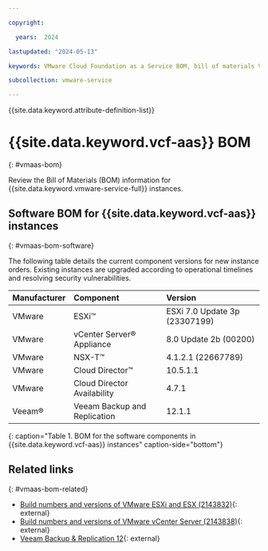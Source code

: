 ```yaml
---

copyright:

  years:  2024

lastupdated: "2024-05-13"

keywords: VMware Cloud Foundation as a Service BOM, bill of materials VMware Cloud Foundation as a Service, BOM, VCF as a Service BOM

subcollection: vmware-service

---
```


{{site.data.keyword.attribute-definition-list}}

# {{site.data.keyword.vcf-aas}} BOM
{: #vmaas-bom}

Review the Bill of Materials (BOM) information for {{site.data.keyword.vmware-service-full}} instances.

## Software BOM for {{site.data.keyword.vcf-aas}} instances
{: #vmaas-bom-software}

The following table details the current component versions for new instance orders. Existing instances are upgraded according to operational timelines and resolving security vulnerabilities.

| Manufacturer | Component | Version |
|:------------ |:--------- |:------- |
| VMware       | ESXi™ | ESXi 7.0 Update 3p (23307199) |
| VMware       | vCenter Server® Appliance | 8.0 Update 2b (00200) |
| VMware       | NSX-T™ | 4.1.2.1 (22667789) |
| VMware       | Cloud Director™ | 10.5.1.1 |
| VMware       | Cloud Director Availability | 4.7.1 |
| Veeam®       | Veeam Backup and Replication | 12.1.1 |
{: caption="Table 1. BOM for the software components in {{site.data.keyword.vcf-aas}} instances" caption-side="bottom"}

## Related links
{: #vmaas-bom-related}

* [Build numbers and versions of VMware ESXi and ESX (2143832)](https://knowledge.broadcom.com/external/article?legacyId=2143832){: external}
* [Build numbers and versions of VMware vCenter Server (2143838)](https://knowledge.broadcom.com/external/article?legacyId=2143838){: external}
* [Veeam Backup & Replication 12](https://helpcenter.veeam.com/docs/backup/vsphere/overview.html?ver=120){: external}
